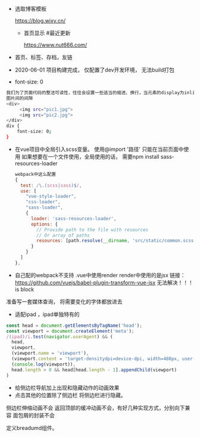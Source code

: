 - 选取博客模板

  https://blog.wixy.cn/

  - 首页显示 #最近更新

    https://www.nut666.com/

- 首页、标签、存档，友链

- 2020-06-01 
项目构建完成， 仅配置了dev开发环境， 无法build打包

- font-size: 0
```bash
我们为了页面代码的整洁可读性，往往会设置一些适当的缩进、换行，当元素的display为inline或者inline-block的时候，这些缩进、换行就会产生空白，所以出现上述问题。虽然还有其他方法能解决我们因为缩进、换行而产生的问题，但此时，最合适的方法就是给li的父级ul设置： font-size: 0; 给li设置：font-size: 16px; 如此就达到了所需效果。
图片间的间隙
<div>
     <img src="pic1.jpg">
     <img src="pic2.jpg">
</div>
div {
    font-size: 0;
}
```

- 在vue项目中全局引入scss变量。
  使用@import '路径'  只能在当前页面中使用
  如果想要在一个文件使用，全局使用的话， 需要npm install sass-resources-loader
  ```js
  webpack中这么配置
  {
    test: /\.(scss|sass)$/,
    use: [
      "vue-style-loader",
      "css-loader",
      "sass-loader",
      {
        loader: 'sass-resources-loader',
        options: {
          // Provide path to the file with resources
          // Or array of paths
          resources: [path.resolve(__dirname, 'src/static/common.scss')]
        }
      }
    ]
  },
  ```

- 自己配的webpack不支持 .vue中使用render  render中使用的是jsx
链接： https://github.com/vuejs/babel-plugin-transform-vue-jsx
无法解决！！！   is block

准备写一套媒体查询， 将需要变化的字体都放进去

- 适配ipad ，ipad单独特有的
```js
const head = document.getElementsByTagName('head');
const viewport = document.createElement('meta');
/(ipad)/i.test(navigator.userAgent) && (
  head,
  viewport,
  (viewport.name = 'viewport'),
  (viewport.content = 'target-densitydpi=device-dpi, width=480px, user-scalable = no'),
  (console.log(viewport)),
  head.length > 0 && head[head.length - 1].appendChild(viewport)
)
```

<!-- 未完成的任务 -->
- 给侧边栏导航加上出现和隐藏动作的动画效果
- 点击其他的位置除了侧边栏  将侧边栏进行隐藏。

<!-- 不会 -->
侧边栏伸缩动画不会
返回顶部的缓冲动画不会，有好几种实现方式，分别向下兼容
面包屑的封装不会
<!-- 0604暂时先用antd的组件。返回组件和面包屑组件 -->

定义breadumd组件。